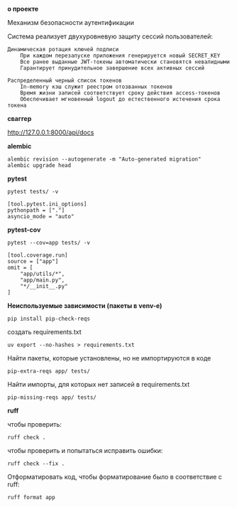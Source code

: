 
**о проекте**

Механизм безопасности аутентификации

Система реализует двухуровневую защиту сессий пользователей:

    Динамическая ротация ключей подписи
        При каждом перезапуске приложения генерируется новый SECRET_KEY
        Все ранее выданные JWT-токены автоматически становятся невалидными
        Гарантирует принудительное завершение всех активных сессий

    Распределенный черный список токенов
        In-memory кэш служит реестром отозванных токенов
        Время жизни записей соответствует сроку действия access-токенов
        Обеспечивает мгновенный logout до естественного истечения срока токена


**cваггер**

http://127.0.0.1:8000/api/docs

**alembic**

    alembic revision --autogenerate -m "Auto-generated migration"
    alembic upgrade head


**pytest**

    pytest tests/ -v

    [tool.pytest.ini_options]
    pythonpath = ["."]
    asyncio_mode = "auto"

**pytest-cov**

    pytest --cov=app tests/ -v

    [tool.coverage.run]
    source = ["app"]
    omit = [
        "app/utils/*",
        "app/main.py",
        "*/__init__.py"
    ]

**Неиспользуемые зависимости (пакеты в venv-е)**

    pip install pip-check-reqs

создать requirements.txt

    uv export --no-hashes > requirements.txt

Найти пакеты, которые установлены, но не импортируются в коде

    pip-extra-reqs app/ tests/

Найти импорты, для которых нет записей в requirements.txt

    pip-missing-reqs app/ tests/

**ruff**

чтобы проверить:

    ruff check .

чтобы проверить и попытаться исправить ошибки: 

    ruff check --fix .

Отформатировать код, чтобы форматирование было в соответствие с ruff:

    ruff format app